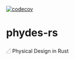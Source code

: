 [![codecov](https://codecov.io/gh/luk036/physdes-rs/branch/master/graph/badge.svg?token=cvlHj6FLjO)](https://codecov.io/gh/luk036/physdes-rs)

# phydes-rs

𓊍 Physical Design in Rust
